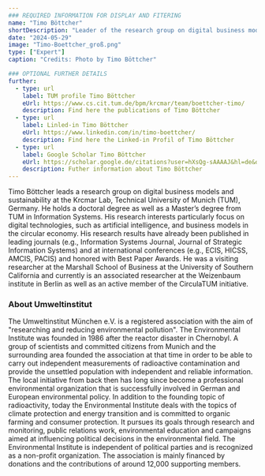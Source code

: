 ```yaml
---
### REQUIRED INFORMATION FOR DISPLAY AND FITERING
name: "Timo Böttcher"
shortDescription: "Leader of the research group on digital business models and sustainability at the Krcmar Lab, Technical University of Munich (TUM)"
date: "2024-05-29"
image: "Timo-Boettcher_groß.png"
type: ["Expert"]
caption: "Credits: Photo by Timo Böttcher"

### OPTIONAL FURTHER DETAILS
further:
  - type: url
    label: TUM profile Timo Böttcher
    eUrl: https://www.cs.cit.tum.de/bpm/krcmar/team/boettcher-timo/
    description: Find here the publications of Timo Böttcher
  - type: url
    label: Linled-in Timo Böttcher
    eUrl: https://www.linkedin.com/in/timo-boettcher/
    description: Find here the Linked-in Profil of Timo Böttcher
  - type: url
    label: Google Scholar Timo Böttcher
    eUrl: https://scholar.google.de/citations?user=hXsQg-sAAAAJ&hl=de&oi=ao
    description: Futher information about Timo Böttcher
---
```


Timo Böttcher leads a research group on digital business models and sustainability at the Krcmar Lab, Technical University of Munich (TUM), Germany. He holds a doctoral degree as well as a Master’s degree from TUM in Information Systems. His research interests particularly focus on digital technologies, such as artificial intelligence, and business models in the circular economy. His research results have already been published in leading journals (e.g., Information Systems Journal, Journal of Strategic Information Systems) and at international conferences (e.g., ECIS, HICSS, AMCIS, PACIS) and honored with Best Paper Awards. He was a visiting researcher at the Marshall School of Business at the University of Southern California and currently is an associated researcher at the Weizenbaum institute in Berlin as well as an active member of the CirculaTUM initiative.

### About Umweltinstitut

The Umweltinstitut München e.V. is a registered association with the aim of "researching and reducing environmental pollution". The Environmental Institute was founded in 1986 after the reactor disaster in Chernobyl. A group of scientists and committed citizens from Munich and the surrounding area founded the association at that time in order to be able to carry out independent measurements of radioactive contamination and provide the unsettled population with independent and reliable information. The local initiative from back then has long since become a professional environmental organization that is successfully involved in German and European environmental policy.
In addition to the founding topic of radioactivity, today the Environmental Institute deals with the topics of climate protection and energy transition and is committed to organic farming and consumer protection. It pursues its goals through research and monitoring, public relations work, environmental education and campaigns aimed at influencing political decisions in the environmental field. The Environmental Institute is independent of political parties and is recognized as a non-profit organization. The association is mainly financed by donations and the contributions of around 12,000 supporting members.